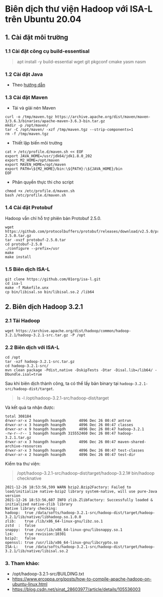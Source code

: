 # Biên dịch thư viện Hadoop với ISA-L trên Ubuntu 20.04

## 1. Cài đặt môi trường

### 1.1 Cài đặt công cụ build-essentisal

> apt install -y build-essential wget git pkgconf cmake yasm nasm

### 1.2 Cài đặt Java

- Theo [hướng dẫn](/docs/common/setup-java.md)

### 1.3 Cài đặt Maven

- Tải và giải nén Maven

```
curl -o /tmp/maven.tgz https://archive.apache.org/dist/maven/maven-3/3.6.3/binaries/apache-maven-3.6.3-bin.tar.gz
mkdir -p /opt/maven/
tar -C /opt/maven/ -xzf /tmp/maven.tgz --strip-components=1
rm -f /tmp/maven.tgz 
```
- Thiết lập biến môi trường

```
cat > /etc/profile.d/maven.sh << EOF
export JAVA_HOME=/usr/jdk64/jdk1.8.0_202
export M2_HOME=/opt/maven
export MAVEN_HOME=/opt/maven
export PATH=\${M2_HOME}/bin:\${PATH}:\${JAVA_HOME}/bin
EOF
```

- Phân quyền thực thi cho script

```
chmod +x /etc/profile.d/maven.sh
bash /etc/profile.d/maven.sh
```


### 1.4 Cài đặt Protobuf

Hadoop vẫn chỉ hỗ trợ phiên bản Protobuf 2.5.0.

```
wget https://github.com/protocolbuffers/protobuf/releases/download/v2.5.0/protobuf-2.5.0.tar.gz                   
tar -xvzf protobuf-2.5.0.tar  
cd protobuf-2.5.0
./configure --prefix=/usr
make
make install
```

### 1.5 Biên dịch ISA-L 

```
git clone https://github.com/01org/isa-l.git
cd isa-l
make -f Makefile.unx
cp bin/libisal.so bin/libisal.so.2 /lib64
```

## 2. Biên dịch Hadoop 3.2.1

### 2.1 Tải Hadoop

```
wget https://archive.apache.org/dist/hadoop/common/hadoop-3.2.1/hadoop-3.2.1-src.tar.gz -P /opt
```

### 2.2 Biên dịch với ISA-L

```
cd /opt
tar -xzf hadoop-3.2.1-src.tar.gz
cd hadoop-3.2.1-src/
mvn clean package -Pdist,native -DskipTests -Dtar -Disal.lib=/lib64/ -Dbundle.isal=true
```

Sau khi biên dịch thành công, ta có thể lấy bản binary tại `hadoop-3.2.1-src/hadoop-dist/target`.

> ls -l /opt/hadoop-3.2.1-src/hadoop-dist/target

Và kết quả ta nhận được:

```
total 308184
drwxr-xr-x 2 hoangdh hoangdh      4096 Dec 26 00:47 antrun
drwxr-xr-x 3 hoangdh hoangdh      4096 Dec 26 00:47 classes
drwxr-xr-x 9 hoangdh hoangdh      4096 Dec 26 00:47 hadoop-3.2.1
-rw-r--r-- 1 hoangdh hoangdh 315552460 Dec 26 00:47 hadoop-3.2.1.tar.gz
drwxr-xr-x 3 hoangdh hoangdh      4096 Dec 26 00:47 maven-shared-archive-resources
drwxr-xr-x 3 hoangdh hoangdh      4096 Dec 26 00:47 test-classes
drwxr-xr-x 2 hoangdh hoangdh      4096 Dec 26 00:47 test-dir
```

Kiểm tra thư viện:

> /opt/hadoop-3.2.1-src/hadoop-dist/target/hadoop-3.2.1# bin/hadoop checknative

```
2021-12-26 18:53:56,599 WARN bzip2.Bzip2Factory: Failed to load/initialize native-bzip2 library system-native, will use pure-Java version
2021-12-26 18:53:56,607 INFO zlib.ZlibFactory: Successfully loaded & initialized native-zlib library
Native library checking:
hadoop:  true /data/softs/hadoop-3.2.1-src/hadoop-dist/target/hadoop-3.2.1/lib/native/libhadoop.so.1.0.0
zlib:    true /lib/x86_64-linux-gnu/libz.so.1
zstd  :  false 
snappy:  true /usr/lib/x86_64-linux-gnu/libsnappy.so.1
lz4:     true revision:10301
bzip2:   false 
openssl: true /usr/lib/x86_64-linux-gnu/libcrypto.so
ISA-L:   true /data/softs/hadoop-3.2.1-src/hadoop-dist/target/hadoop-3.2.1/lib/native/libisal.so.2
```


### 3. Tham khảo:
- /opt/hadoop-3.2.1-src/BUILDING.txt
- https://www.ercoppa.org/posts/how-to-compile-apache-hadoop-on-ubuntu-linux.html
- https://blog.csdn.net/sinat_28603977/article/details/105536003
